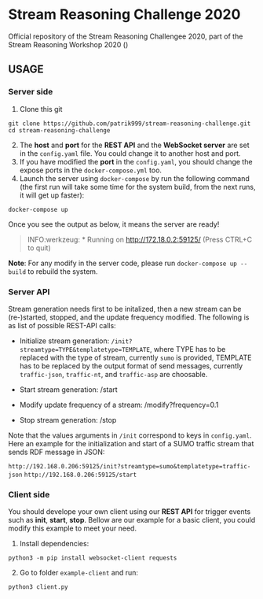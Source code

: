 # Stream Reasoning Challenge 2020

Official repository of the Stream Reasoning Challengee 2020,
part of the Stream Reasoning Workshop 2020 ()

## USAGE

### Server side

1. Clone this git

```
git clone https://github.com/patrik999/stream-reasoning-challenge.git
cd stream-reasoning-challenge
```

2. The **host** and **port** for the **REST API** and the **WebSocket server** are set in the `config.yaml` file. You could change it to another host and port.
3. If you have modified the **port** in the `config.yaml`, you should change the expose ports in the `docker-compose.yml` too.
4. Launch the server using `docker-compose` by run the following command (the first run will take some time for the system build, from the next runs, it will get up faster):

```
docker-compose up
```

Once you see the output as below, it means the server are ready!

> INFO:werkzeug: \* Running on http://172.18.0.2:59125/ (Press CTRL+C to quit)

**Note**: For any modify in the server code, please run `docker-compose up --build` to rebuild the system.

### Server API

Stream generation needs first to be initalized, then a new stream can be (re-)started, stopped, and the update frequency modified.
The following is as list of possible REST-API calls:

- Initialize stream generation: `/init?streamtype=TYPE&templatetype=TEMPLATE`,
where TYPE has to be replaced with the type of stream, currently `sumo` is provided, TEMPLATE
has to be replaced by the output format of send messages, currently `traffic-json`, `traffic-nt`,
and `traffic-asp` are choosable.

- Start stream generation: /start

- Modify update frequency of a stream: /modify?frequency=0.1

- Stop stream generation: /stop

Note that the values arguments in  `/init` correspond to keys in `config.yaml`.
Here an example for the initialization and start of a SUMO traffic stream that sends RDF message in JSON:

`http://192.168.0.206:59125/init?streamtype=sumo&templatetype=traffic-json`
`http://192.168.0.206:59125/start`


### Client side

You should develope your own client using our **REST API** for trigger events such as **init**, **start**, **stop**. Bellow are our example for a basic client, you could modify this example to meet your need.

1. Install dependencies:

```
python3 -m pip install websocket-client requests
```

2. Go to folder `example-client` and run:

```
python3 client.py
```
